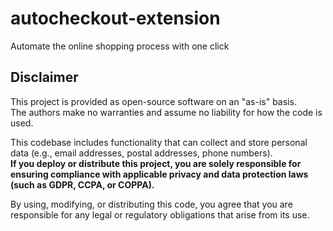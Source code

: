 # autocheckout-extension
Automate the online shopping process with one click


## Disclaimer
This project is provided as open-source software on an "as-is" basis.  
The authors make no warranties and assume no liability for how the code is used.  

This codebase includes functionality that can collect and store personal data (e.g., email addresses, postal addresses, phone numbers).  
**If you deploy or distribute this project, you are solely responsible for ensuring compliance with applicable privacy and data protection laws (such as GDPR, CCPA, or COPPA).**  

By using, modifying, or distributing this code, you agree that you are responsible for any legal or regulatory obligations that arise from its use.
